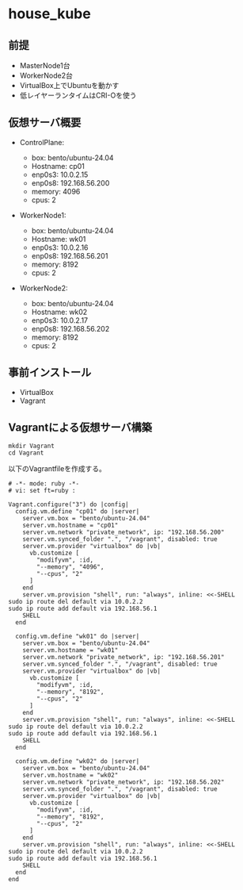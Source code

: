 # house_kube

## 前提

- MasterNode1台
- WorkerNode2台
- VirtualBox上でUbuntuを動かす
- 低レイヤーランタイムはCRI-Oを使う

## 仮想サーバ概要

- ControlPlane:
  - box: bento/ubuntu-24.04
  - Hostname: cp01
  - enp0s3: 10.0.2.15
  - enp0s8: 192.168.56.200
  - memory: 4096
  - cpus: 2
    
- WorkerNode1:
  - box: bento/ubuntu-24.04
  - Hostname: wk01
  - enp0s3: 10.0.2.16
  - enp0s8: 192.168.56.201
  - memory: 8192
  - cpus: 2
 
- WorkerNode2:
  - box: bento/ubuntu-24.04
  - Hostname: wk02
  - enp0s3: 10.0.2.17
  - enp0s8: 192.168.56.202
  - memory: 8192
  - cpus: 2

## 事前インストール

- VirtualBox
- Vagrant

## Vagrantによる仮想サーバ構築

```
mkdir Vagrant
cd Vagrant
```

以下のVagrantfileを作成する。

```
# -*- mode: ruby -*-
# vi: set ft=ruby :

Vagrant.configure("3") do |config|
  config.vm.define "cp01" do |server|
    server.vm.box = "bento/ubuntu-24.04"
    server.vm.hostname = "cp01"
    server.vm.network "private_network", ip: "192.168.56.200"    
    server.vm.synced_folder ".", "/vagrant", disabled: true
    server.vm.provider "virtualbox" do |vb|
      vb.customize [
        "modifyvm", :id,
        "--memory", "4096",
        "--cpus", "2"
      ]
    end
    server.vm.provision "shell", run: "always", inline: <<-SHELL
sudo ip route del default via 10.0.2.2
sudo ip route add default via 192.168.56.1
    SHELL
  end

  config.vm.define "wk01" do |server|
    server.vm.box = "bento/ubuntu-24.04"
    server.vm.hostname = "wk01"
    server.vm.network "private_network", ip: "192.168.56.201"    
    server.vm.synced_folder ".", "/vagrant", disabled: true
    server.vm.provider "virtualbox" do |vb|
      vb.customize [
        "modifyvm", :id,
        "--memory", "8192",
        "--cpus", "2"
      ]
    end
    server.vm.provision "shell", run: "always", inline: <<-SHELL
sudo ip route del default via 10.0.2.2
sudo ip route add default via 192.168.56.1
    SHELL
  end

  config.vm.define "wk02" do |server|
    server.vm.box = "bento/ubuntu-24.04"
    server.vm.hostname = "wk02"
    server.vm.network "private_network", ip: "192.168.56.202"    
    server.vm.synced_folder ".", "/vagrant", disabled: true
    server.vm.provider "virtualbox" do |vb|
      vb.customize [
        "modifyvm", :id,
        "--memory", "8192",
        "--cpus", "2"
      ]
    end
    server.vm.provision "shell", run: "always", inline: <<-SHELL
sudo ip route del default via 10.0.2.2
sudo ip route add default via 192.168.56.1
    SHELL
  end
end
```

